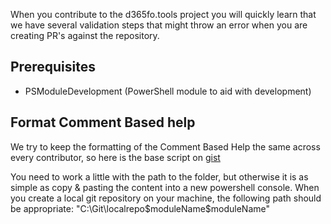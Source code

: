 When you contribute to the d365fo.tools project you will quickly learn that we have several validation steps that might throw an error when you are creating PR's against the repository.

## **Prerequisites**
* PSModuleDevelopment (PowerShell module to aid with development)

## **Format Comment Based help**
We try to keep the formatting of the Comment Based Help the same across every contributor, so here is the base script on [gist](https://gist.github.com/Splaxi/ff7485a24f6ed9937f3e8da76b5d4840)

You need to work a little with the path to the folder, but otherwise it is as simple as copy & pasting the content into a new powershell console. When you create a local git repository on your machine, the following path should be appropriate: "C:\Git\localrepo\$moduleName\$moduleName"